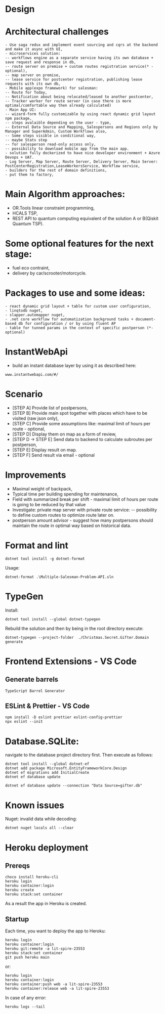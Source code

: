 # Design

# Architectural challenges
```
- Use saga redux and implement event sourcing and cqrs at the backend and make it async with UI,
- microservices solution:
-- workflows engine as a separate service having its own database + save request and response in db,
-- route server on premise + custom routes registration service(* - optional),
-- map server on premise,
-- lease service for postcenter registration, publishing lease requests with its own db,
- Mobile app(expo framework) for salesman:
-- Route for Today,
-- Notification about being relocated/leased to another postcenter,
-- Tracker worker for route server (in case there is more optimal/comfortable way then already calculated)
- Main App UI:
-- wizard-form fully customizable by using react dynamic grid layout npm package,
-- steps avalaible depending on the user - type,
-- External Data Source and Mapping, Salespersons and Regions only by Manager and SuperAdmin, Custom Workflows also,
-- Some steps visible in conditional way,
-- maybe Stats step  
-- for salesperson read-only access only,
-- possibility to download mobile app from the main app.
- solution fully dockerized to have nice developer environment + Azure Devops + UAT.
- Log Server, Map Server, Route Server, Delivery Server, Main Server: PostCenterRegistration,LeaseWorkersService, Workflow service,
- builders for the rest of domain definitions,
- put them to factory, 
```

# Main Algorithm approaches:
- OR.Tools linear constraint programming,
- HCALS TSP,
- REST API to quantum computing equivalent of the solution A or B(Qiskit Quantum TSP).

# Some optional features for the next stage:
- fuel eco contraint,
- delivery by car/scrooter/motorcycle.

# Packages to use and some ideas:
```
- react dynamic grid layout + table for custom user configuration,
- linqtodb nuget,
- slapper.automapper nuget,
- .net core workflow for automatization background tasks + document-based db for configuration / or by using fluent AP
- table for tunned params in the context of specific postperson (*- optional)
```

# InstantWebApi
- build an instant database layer by using it as described here:
```
www.instantwebapi.com/#/
```

# Scenario
- [STEP A] Provide list of postpersons,
- [STEP B] Provide main spot together with places which have to be visited (raw json only),
- [STEP C] Provide some assumptions like: maximal limit of hours per route - optional,
- [STEP D] Display them on map as a form of review,
- [STEP D -> STEP E] Send data to backend to calculate subroutes per postperson,
- [STEP E] Display result on map.
- [STEP F] Send result via email - optional

# Improvements
- Maximal weight of backpack,
- Typical time per building spending for maintenance,
- Field with summarized break per shift - maximal limit of hours per route is going to be reduced by that value
- Investigate: private map server with private route service:
-- possibility to define custom routes to optimize route later on.
- postperson amount advisor - suggest how many postpersons should maintain the route in optimal way based on historical data.

# Format and lint
```
dotnet tool install -g dotnet-format
```
Usage:
```
dotnet-format .\Multiple-Salesman-Problem-API.sln
```

# TypeGen
Install:
```
dotnet tool install --global dotnet-typegen
```
Rebuild the solution and then by being in the root directory execute:
```
dotnet-typegen --project-folder  ./Christmas.Secret.Gifter.Domain generate
```
# Frontend Extensions - VS Code
## Generate barrels
```
TypeScript Barrel Generator
```
## ESLint & Prettier - VS Code
```
npm install -D eslint prettier eslint-config-prettier
npx eslint --init
```

# Database.SQLite:
navigate to the database project directory first.
Then execute as follows:
```
dotnet tool install --global dotnet-ef
dotnet add package Microsoft.EntityFrameworkCore.Design
dotnet ef migrations add InitialCreate
dotnet ef database update

dotnet ef database update --connection "Data Source=gifter.db"
```

# Known issues
Nuget: invalid data while decoding:
```
dotnet nuget locals all --clear
```

# Heroku deployment
## Prereqs
```
choco install heroku-cli
heroku login
heroku container:login
heroku create
heroku stack:set container
```
As a result the app in Heroku is created.
## Startup
Each time, you want to deploy the app to Heroku:
```
heroku login
heroku container:login
heroku git:remote -a lit-spire-23553
heroku stack:set container
git push heroku main
```
or:
```
heroku login
heroku container:login
heroku container:push web -a lit-spire-23553
heroku container:release web -a lit-spire-23553
```
In case of any error:
```
heroku logs --tail
```